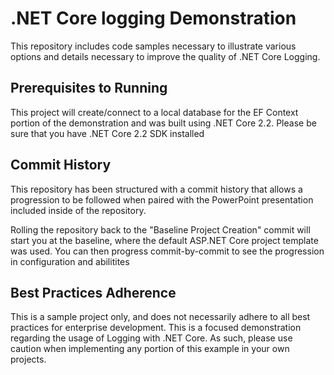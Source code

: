 # .NET Core logging Demonstration

This repository includes code samples necessary to illustrate various options and details necessary to improve the quality of .NET Core Logging.

## Prerequisites to Running

This project will create/connect to a local database for the EF Context portion of the demonstration and was built using .NET Core 2.2.  Please be sure that you have .NET Core 2.2 SDK installed

## Commit History

This repository has been structured with a commit history that allows a progression to be followed when paired with the PowerPoint presentation included inside of the repository.

Rolling the repository back to the "Baseline Project Creation" commit will start you at the baseline, where the default ASP.NET Core project template was used.  You can then progress commit-by-commit to see the progression in configuration and abilitites

## Best Practices Adherence

This is a sample project only, and does not necessarily adhere to all best practices for enterprise development.  This is a focused demonstration regarding the usage of Logging with .NET Core.  As such, please use caution when implementing any portion of this example in your own projects.
